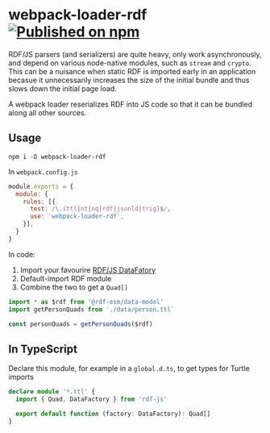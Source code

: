 # webpack-loader-rdf [![Published on npm](https://img.shields.io/npm/v/webpack-loader-rdf.svg)](https://npm.im/webpack-loader-rdf)

RDF/JS parsers (and serializers) are quite heavy, only work asynchronously, and depend on various node-native modules, such as `stream` and `crypto`. This can be a nuisance when static RDF is imported early in an application becasue it unnecessarily increases the size of the initial bundle and thus slows down the initial page load.

A webpack loader reserializes RDF into JS code so that it can be bundled along all other sources.

## Usage

```
npm i -D webpack-loader-rdf
```

In `webpack.config.js`

```js
module.exports = {
  module: {
    rules: [{
      test: /\.(ttl|nt|nq|rdf|jsonld|trig)$/,
      use: 'webpack-loader-rdf',
    }],
  }
}
```

In code:

1. Import your favourire [RDF/JS DataFatory](http://rdf.js.org/data-model-spec/#datafactory-interface)
2. Default-import RDF module
3. Combine the two to get a `Quad[]`

```js
import * as $rdf from '@rdf-esm/data-model'
import getPersonQuads from './data/person.ttl`

const personQuads = getPersonQuads($rdf)
```

## In TypeScript

Declare this module, for example in a `global.d.ts`, to get types for Turtle imports

```typescript 
declare module '*.ttl' {
  import { Quad, DataFactory } from 'rdf-js'

  export default function (factory: DataFactory): Quad[]
}
```
